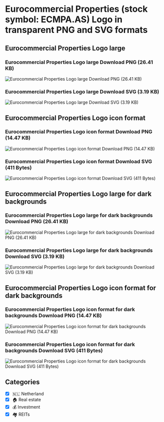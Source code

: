 # Eurocommercial Properties (stock symbol: ECMPA.AS) Logo in transparent PNG and SVG formats

## Eurocommercial Properties Logo large

### Eurocommercial Properties Logo large Download PNG (26.41 KB)

![Eurocommercial Properties Logo large Download PNG (26.41 KB)](/img/orig/ECMPA.AS_BIG-7358cb0c.png)

### Eurocommercial Properties Logo large Download SVG (3.19 KB)

![Eurocommercial Properties Logo large Download SVG (3.19 KB)](/img/orig/ECMPA.AS_BIG-098cd9be.svg)

## Eurocommercial Properties Logo icon format

### Eurocommercial Properties Logo icon format Download PNG (14.47 KB)

![Eurocommercial Properties Logo icon format Download PNG (14.47 KB)](/img/orig/ECMPA.AS-29573853.png)

### Eurocommercial Properties Logo icon format Download SVG (411 Bytes)

![Eurocommercial Properties Logo icon format Download SVG (411 Bytes)](/img/orig/ECMPA.AS-afcbd32a.svg)

## Eurocommercial Properties Logo large for dark backgrounds

### Eurocommercial Properties Logo large for dark backgrounds Download PNG (26.41 KB)

![Eurocommercial Properties Logo large for dark backgrounds Download PNG (26.41 KB)](/img/orig/ECMPA.AS_BIG.D-919a2bf0.png)

### Eurocommercial Properties Logo large for dark backgrounds Download SVG (3.19 KB)

![Eurocommercial Properties Logo large for dark backgrounds Download SVG (3.19 KB)](/img/orig/ECMPA.AS_BIG.D-65f4828e.svg)

## Eurocommercial Properties Logo icon format for dark backgrounds

### Eurocommercial Properties Logo icon format for dark backgrounds Download PNG (14.47 KB)

![Eurocommercial Properties Logo icon format for dark backgrounds Download PNG (14.47 KB)](/img/orig/ECMPA.AS.D-7e2e4b80.png)

### Eurocommercial Properties Logo icon format for dark backgrounds Download SVG (411 Bytes)

![Eurocommercial Properties Logo icon format for dark backgrounds Download SVG (411 Bytes)](/img/orig/ECMPA.AS.D-94fba94d.svg)



## Categories
- [x] 🇳🇱 Netherland
- [x] 🏠 Real estate
- [x] 💰 Investment
- [x] 🏘️ REITs
